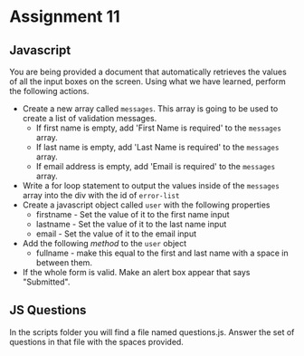 # Assignment 11

## Javascript
You are being provided a document that automatically retrieves the values of all the input boxes on the screen. Using what we have learned, perform the following actions.

- Create a new array called `messages`.  This array is going to be used to create a list of validation messages.
    - If first name is empty, add 'First Name is required' to the `messages` array.
    - If last name is empty, add 'Last Name is required' to the `messages` array.
    - If email address is empty, add 'Email is required' to the `messages` array.
- Write a for loop statement to output the values inside of the `messages` array into the div with the id of `error-list`
- Create a javascript object called `user` with the following properties
    - firstname - Set the value of it to the first name input
    - lastname - Set the value of it to the last name input
    - email - Set the value of it to the email input
- Add the following *method* to the `user` object
    - fullname - make this equal to the first and last name with a space in between them.
- If the whole form is valid. Make an alert box appear that says "Submitted".

## JS Questions
In the scripts folder you will find a file named questions.js.  Answer the set of questions in that file with the spaces provided.
